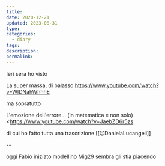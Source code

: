```yaml
---
title: 
date: 2020-12-21
updated: 2023-08-31
type: 
categories:
  - diary
tags: 
description: 
permalink: 
---
```

Ieri sera ho visto

La super massa, di balasso
https://www.youtube.com/watch?v=WlDNahWhhhE

ma sopratutto 

L'emozione dell'errore... (in matematica e non solo)  
<https://www.youtube.com/watch?v=JaebZD6r5zs

di cui ho fatto tutta una trascrizione [[@DanielaLucangeli]]


--

oggi Fabio iniziato modellino Mig29
sembra gli stia piacendo
